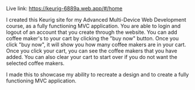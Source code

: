 Live link:
https://keurig-6889a.web.app/#/home

I created this Keurig site for my Advanced Multi-Device Web Development course, as a fully functioning MVC application. You are able to login and logout of an account that you create through the website. You can add coffee maker's to your cart by clicking the "buy now" button. Once you click "buy now", it will show you how many coffee makers are in your cart. Once you click your cart, you can see the coffee makers that you have added. You can also clear your cart to start over if you do not want the selected coffee makers.

I made this to showcase my ability to recreate a design and to create a fully functioning MVC application.

